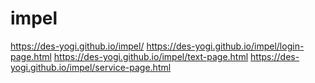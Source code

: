# impel
https://des-yogi.github.io/impel/
https://des-yogi.github.io/impel/login-page.html
https://des-yogi.github.io/impel/text-page.html
https://des-yogi.github.io/impel/service-page.html
